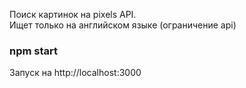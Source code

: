Поиск картинок на pixels API.<br/>
Ищет только на английском языке (ограничение api)
### npm start
Запуск на http://localhost:3000
